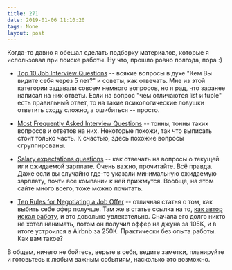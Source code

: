 ```yaml
---
title: 271
date: 2019-01-06 11:10:20
tags: None
layout: post
---
```


Когда-то давно я обещал сделать подборку материалов, которые я использовал при поиске работы. Ну что, прошло ровно полгода, пора :)

+ [Top 10 Job Interview Questions](https://www.thebalancecareers.com/top-interview-questions-and-best-answers-2061225) -- всякие вопросы в духе "Кем Вы видите себя через 5 лет?" и советы, как отвечать. Мне из этой категории задавали совсем немного вопросов, но я рад, что заранее написал на них ответы. Если на вопрос "чем отличаются list и tuple" есть правильный ответ, то на такие психологические ловушки ответить сходу сложно, а ошибиться -- просто.

+ [Most Frequently Asked Interview Questions](https://www.thebalancecareers.com/job-interview-questions-and-answers-2061204) -- тонны, тонны таких вопросов и ответов на них. Некоторые похожи, так что выписать стоит только часть. К счастью, здесь похожие вопросы сгруппированы.

+ [Salary expectations questions](https://fearlesssalarynegotiation.com/the-dreaded-salary-question/) -- как отвечать на вопросы о текущей или ожидаемой зарплате. Очень важно, прочитайте. Всё правда. Даже если вы случайно где-то указали минимальную ожидаемую зарплату, почти все компании к ней прижмутся. Вообще, на этом сайте много всего, тоже можно почитать.

+ [Ten Rules for Negotiating a Job Offer](https://haseebq.com/my-ten-rules-for-negotiating-a-job-offer/) -- отличная статья о том, как выбить себе офер получше. Там же в статье ссылка на то, [как автор искал работу](https://haseebq.com/farewell-app-academy-hello-airbnb-part-i/), и это довольно увлекательно. Сначала его долго никто не хотел нанимать, потом он получил оффер на джуна за 105K, и в итоге устроился в Airbnb за 250K. Практически без опыта работы. Как вам такое?

В общем, ничего не бойтесь, верьте в себя, ведите заметки, планируйте и готовьтесь к любым важным событиям, насколько это возможно.
